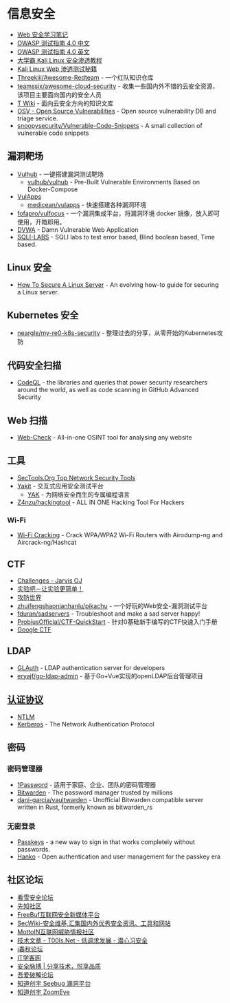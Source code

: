 # 信息安全

* [Web 安全学习笔记](https://websec.readthedocs.io/zh/latest/index.html)
* [OWASP 测试指南 4.0 中文](https://kennel209.gitbooks.io/owasp-testing-guide-v4/content/zh/)
* [OWASP 测试指南 4.0 英文](https://www.owasp.org/index.php/OWASP_Testing_Guide_v4_Table_of_Contents)
* [大学霸 Kali Linux 安全渗透教程](https://legacy.gitbook.com/book/wizardforcel/daxueba-kali-linux-tutorial/details)
* [Kali Linux Web 渗透测试秘籍](https://legacy.gitbook.com/book/wizardforcel/kali-linux-web-pentest-cookbook/details)
* [Threekiii/Awesome-Redteam](https://github.com/Threekiii/Awesome-Redteam) - 一个红队知识仓库
* [teamssix/awesome-cloud-security](https://github.com/teamssix/awesome-cloud-security) - 收集一些国内外不错的云安全资源，该项目主要面向国内的安全人员
* [T Wiki](https://wiki.teamssix.com/) - 面向云安全方向的知识文库
* [OSV - Open Source Vulnerabilities](https://github.com/google/osv.dev) - Open source vulnerability DB and triage service.
* [snoopysecurity/Vulnerable-Code-Snippets](https://github.com/snoopysecurity/Vulnerable-Code-Snippets) - A small collection of vulnerable code snippets

## 漏洞靶场

* [Vulhub](https://vulhub.org/) - 一键搭建漏洞测试靶场
    * [vulhub/vulhub](https://github.com/vulhub/vulhub) - Pre-Built Vulnerable Environments Based on Docker-Compose
* [VulApps](https://vulapps.evalbug.com/)
    * [medicean/vulapps](https://github.com/medicean/vulapps) - 快速搭建各种漏洞环境
* [fofapro/vulfocus](https://github.com/fofapro/vulfocus) - 一个漏洞集成平台，将漏洞环境 docker 镜像，放入即可使用，开箱即用。
* [DVWA](https://github.com/digininja/DVWA) - Damn Vulnerable Web Application
* [SQLI-LABS](https://github.com/Audi-1/sqli-labs) - SQLI labs to test error based, Blind boolean based, Time based.

## Linux 安全

* [How To Secure A Linux Server](https://github.com/imthenachoman/How-To-Secure-A-Linux-Server) - An evolving how-to guide for securing a Linux server.

## Kubernetes 安全

* [neargle/my-re0-k8s-security](https://github.com/neargle/my-re0-k8s-security) - 整理过去的分享，从零开始的Kubernetes攻防

## 代码安全扫描

* [CodeQL](https://github.com/github/codeql) - the libraries and queries that power security researchers around the world, as well as code scanning in GitHub Advanced Security

## Web 扫描

* [Web-Check](https://github.com/Lissy93/web-check) - All-in-one OSINT tool for analysing any website

## 工具

* [SecTools.Org Top Network Security Tools](http://sectools.org/)
* [Yakit](https://github.com/yaklang/yakit) - 交互式应用安全测试平台
	* [YAK](https://yaklang.io/) - 为网络安全而生的专属编程语言
* [Z4nzu/hackingtool](https://github.com/Z4nzu/hackingtool) - ALL IN ONE Hacking Tool For Hackers

### Wi-Fi

* [Wi-Fi Cracking](https://github.com/brannondorsey/wifi-cracking) - Crack WPA/WPA2 Wi-Fi Routers with Airodump-ng and Aircrack-ng/Hashcat

## CTF

* [Challenges - Jarvis OJ](https://www.jarvisoj.com/challenges)
* [实验吧－让实验更简单！](http://www.shiyanbar.com/)
* [攻防世界](https://adworld.xctf.org.cn/)
* [zhuifengshaonianhanlu/pikachu](https://github.com/zhuifengshaonianhanlu/pikachu) - 一个好玩的Web安全-漏洞测试平台
* [fduran/sadservers](https://github.com/fduran/sadservers) - Troubleshoot and make a sad server happy!
* [ProbiusOfficial/CTF-QuickStart](https://github.com/ProbiusOfficial/CTF-QuickStart) - 针对0基础新手编写的CTF快速入门手册
* [Google CTF](https://github.com/google/google-ctf)

## LDAP

* [GLAuth](https://github.com/glauth/glauth) - LDAP authentication server for developers
* [eryajf/go-ldap-admin](https://github.com/eryajf/go-ldap-admin) - 基于Go+Vue实现的openLDAP后台管理项目

## [认证协议](https://en.wikipedia.org/wiki/Authentication_protocol)

* [NTLM](https://learn.microsoft.com/zh-cn/windows-server/security/kerberos/ntlm-overview)
* [Kerberos](https://web.mit.edu/kerberos/) - The Network Authentication Protocol

## 密码

### 密码管理器

* [1Password](https://1password.com/zh-cn) - 适用于家庭、企业、团队的密码管理器
* [Bitwarden](https://bitwarden.com/) - The password manager trusted by millions
* [dani-garcia/vaultwarden](https://github.com/dani-garcia/vaultwarden) - Unofficial Bitwarden compatible server written in Rust, formerly known as bitwarden_rs

### 无密登录

* [Passkeys](https://www.passkeys.io/) - a new way to sign in that works completely without passwords.
* [Hanko](https://github.com/teamhanko/hanko) - Open authentication and user management for the passkey era

## 社区论坛

* [看雪安全论坛](https://bbs.pediy.com/)
* [先知社区](https://xz.aliyun.com/)
* [FreeBuf互联网安全新媒体平台](https://www.freebuf.com/)
* [SecWiki-安全维基,汇集国内外优秀安全资讯、工具和网站](https://www.sec-wiki.com/)
* [MottoIN互联网威胁情报社区](http://www.mottoin.com/)
* [技术文章 - T00ls.Net - 低调求发展 - 潜心习安全](https://www.t00ls.net/tech.html)
* [i春秋论坛](https://bbs.ichunqiu.com/portal.php)
* [IT学客网](https://www.itxueke.com/)
* [安全脉搏 | 分享技术，悦享品质](https://www.secpulse.com/)
* [吾爱破解论坛](http://www.52pojie.cn/forum.php)
* [知道创宇 Seebug 漏洞平台](https://www.seebug.org/)
* [知道创宇 ZoomEye](https://www.zoomeye.org/)
